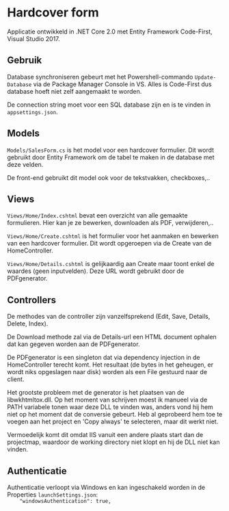 # Hardcover form

Applicatie ontwikkeld in .NET Core 2.0 met Entity Framework Code-First, Visual Studio 2017.

## Gebruik
Database synchroniseren gebeurt met het Powershell-commando `Update-Database` via de Package Manager Console in VS. Alles is Code-First dus database hoeft niet zelf aangemaakt te worden.

De connection string moet voor een SQL database zijn en is te vinden in `appsettings.json`.

## Models

`Models/SalesForm.cs` is het model voor een hardcover formulier. Dit wordt gebruikt door Entity Framework om de  tabel te maken in de database met deze velden.

De front-end gebruikt dit model ook voor de tekstvakken, checkboxes,..

## Views
`Views/Home/Index.cshtml` bevat een overzicht van alle gemaakte formulieren. Hier kan je ze bewerken, downloaden als PDF, verwijderen,..

`Views/Home/Create.cshtml` is het formulier voor het aanmaken en bewerken van een hardcover formulier. Dit wordt opgeroepen via de Create van de HomeController.

`Views/Home/Details.cshtml` is gelijkaardig aan Create maar toont enkel de waardes (geen inputvelden). Deze URL wordt gebruikt door de PDFgenerator.

## Controllers
De methodes van de controller zijn vanzelfsprekend (Edit, Save, Details, Delete, Index).

De Download methode zal via de Details-url een HTML document ophalen dat kan gegeven worden aan de PDFgenerator.

De PDFgenerator is een singleton dat via dependency injection in de HomeController terecht komt. Het resultaat (de bytes in het geheugen, er wordt niks opgeslagen naar disk) worden als een File gestuurd naar de client.

Het grootste probleem met de generator is het plaatsen van de libwkhtmltox.dll. Op het moment van schrijven moest ik manueel via de PATH variabele tonen waar deze DLL te vinden was, anders vond hij hem niet op het moment dat de conversie gebeurt. Heb al geprobeerd hem toe te voegen aan het project en 'Copy always' te selecteren, maar dit werkt niet.

Vermoedelijk komt dit omdat IIS vanuit een andere plaats start dan de projectmap, waardoor de working directory niet klopt en hij de DLL niet kan vinden.

## Authenticatie
Authenticatie verloopt via Windows en kan ingeschakeld worden in de Properties `launchSettings.json`:  
`    "windowsAuthentication": true,`
